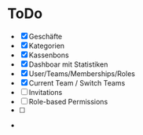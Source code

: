 # ToDo
- [x] Geschäfte
- [x] Kategorien
- [x] Kassenbons
- [x] Dashboar mit Statistiken
- [x] User/Teams/Memberships/Roles
- [x] Current Team / Switch Teams
- [ ] Invitations
- [ ] Role-based Permissions
- [ ] 
- 